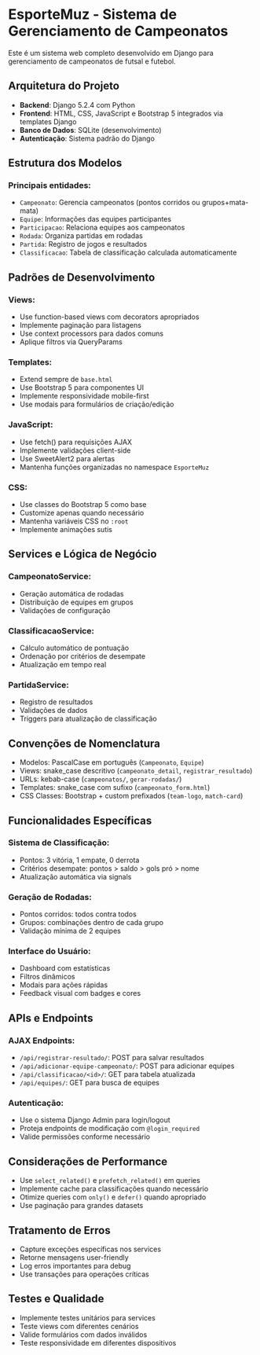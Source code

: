 <!-- Use this file to provide workspace-specific custom instructions to Copilot. For more details, visit https://code.visualstudio.com/docs/copilot/copilot-customization#_use-a-githubcopilotinstructionsmd-file -->

# EsporteMuz - Sistema de Gerenciamento de Campeonatos

Este é um sistema web completo desenvolvido em Django para gerenciamento de campeonatos de futsal e futebol.

## Arquitetura do Projeto

- **Backend**: Django 5.2.4 com Python
- **Frontend**: HTML, CSS, JavaScript e Bootstrap 5 integrados via templates Django
- **Banco de Dados**: SQLite (desenvolvimento)
- **Autenticação**: Sistema padrão do Django

## Estrutura dos Modelos

### Principais entidades:
- `Campeonato`: Gerencia campeonatos (pontos corridos ou grupos+mata-mata)
- `Equipe`: Informações das equipes participantes
- `Participacao`: Relaciona equipes aos campeonatos
- `Rodada`: Organiza partidas em rodadas
- `Partida`: Registro de jogos e resultados
- `Classificacao`: Tabela de classificação calculada automaticamente

## Padrões de Desenvolvimento

### Views:
- Use function-based views com decorators apropriados
- Implemente paginação para listagens
- Use context processors para dados comuns
- Aplique filtros via QueryParams

### Templates:
- Extend sempre de `base.html`
- Use Bootstrap 5 para componentes UI
- Implemente responsividade mobile-first
- Use modais para formulários de criação/edição

### JavaScript:
- Use fetch() para requisições AJAX
- Implemente validações client-side
- Use SweetAlert2 para alertas
- Mantenha funções organizadas no namespace `EsporteMuz`

### CSS:
- Use classes do Bootstrap 5 como base
- Customize apenas quando necessário
- Mantenha variáveis CSS no `:root`
- Implemente animações sutis

## Services e Lógica de Negócio

### CampeonatoService:
- Geração automática de rodadas
- Distribuição de equipes em grupos
- Validações de configuração

### ClassificacaoService:
- Cálculo automático de pontuação
- Ordenação por critérios de desempate
- Atualização em tempo real

### PartidaService:
- Registro de resultados
- Validações de dados
- Triggers para atualização de classificação

## Convenções de Nomenclatura

- Modelos: PascalCase em português (`Campeonato`, `Equipe`)
- Views: snake_case descritivo (`campeonato_detail`, `registrar_resultado`)
- URLs: kebab-case (`campeonatos/`, `gerar-rodadas/`)
- Templates: snake_case com sufixo (`campeonato_form.html`)
- CSS Classes: Bootstrap + custom prefixados (`team-logo`, `match-card`)

## Funcionalidades Específicas

### Sistema de Classificação:
- Pontos: 3 vitória, 1 empate, 0 derrota
- Critérios desempate: pontos > saldo > gols pró > nome
- Atualização automática via signals

### Geração de Rodadas:
- Pontos corridos: todos contra todos
- Grupos: combinações dentro de cada grupo
- Validação mínima de 2 equipes

### Interface do Usuário:
- Dashboard com estatísticas
- Filtros dinâmicos
- Modais para ações rápidas
- Feedback visual com badges e cores

## APIs e Endpoints

### AJAX Endpoints:
- `/api/registrar-resultado/`: POST para salvar resultados
- `/api/adicionar-equipe-campeonato/`: POST para adicionar equipes
- `/api/classificacao/<id>/`: GET para tabela atualizada
- `/api/equipes/`: GET para busca de equipes

### Autenticação:
- Use o sistema Django Admin para login/logout
- Proteja endpoints de modificação com `@login_required`
- Valide permissões conforme necessário

## Considerações de Performance

- Use `select_related()` e `prefetch_related()` em queries
- Implemente cache para classificações quando necessário
- Otimize queries com `only()` e `defer()` quando apropriado
- Use paginação para grandes datasets

## Tratamento de Erros

- Capture exceções específicas nos services
- Retorne mensagens user-friendly
- Log erros importantes para debug
- Use transações para operações críticas

## Testes e Qualidade

- Implemente testes unitários para services
- Teste views com diferentes cenários
- Valide formulários com dados inválidos
- Teste responsividade em diferentes dispositivos
